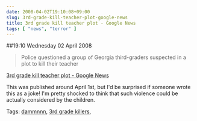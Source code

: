 ```yaml
---
date: 2008-04-02T19:10:08+09:00
slug: 3rd-grade-kill-teacher-plot-google-news
title: 3rd grade kill teacher plot - Google News
tags: [ "news", "terror" ]
---
```


##19:10 Wednesday 02 April 2008

> Police questioned a group of Georgia third-graders suspected in a plot to kill their teacher

[3rd grade kill teacher plot - Google News](http://news.google.com/news?q=3rd+grade+kill+teacher+plot)


This was published around April 1st, but I'd be surprised if someone wrote this as a joke! I'm pretty shocked to think that such violence could be actually considered by the children.

Tags: [dammnnn](http://technorati.com/tag/dammnnn), [3rd grade killers](http://technorati.com/tag/3rd%20grade%20killers), [](http://technorati.com/tag/)
